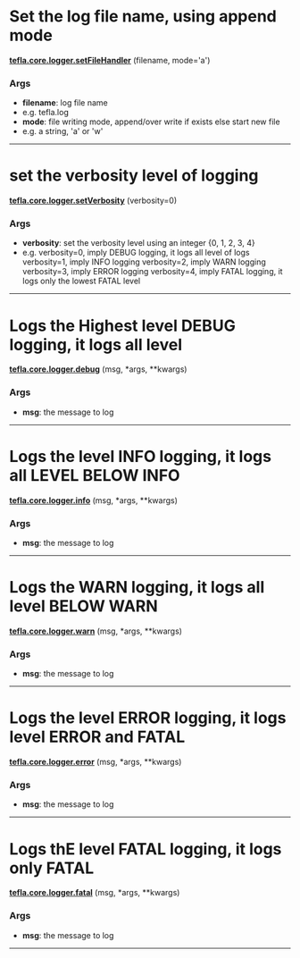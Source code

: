 # Set the log file name, using append mode

<span class="extra_h1"><span style="color:black;"><a href=https://github.com/n3011/tefla/blob/master/tefla/core/logger.py#L27 target="_blank"><b>tefla.core.logger.setFileHandler</b></a></span>  (filename,  mode='a')</span>

<h3>Args</h3>


 - **filename**: log file name
 - e.g. tefla.log
 - **mode**: file writing mode, append/over write if exists else start new file
 - e.g. a string, 'a' or 'w'

 ---------- 

# set the verbosity level of logging

<span class="extra_h1"><span style="color:black;"><a href=https://github.com/n3011/tefla/blob/master/tefla/core/logger.py#L79 target="_blank"><b>tefla.core.logger.setVerbosity</b></a></span>  (verbosity=0)</span>

<h3>Args</h3>


 - **verbosity**: set the verbosity level using an integer {0, 1, 2, 3, 4} 
 - e.g. verbosity=0, imply DEBUG logging, it logs all level of logs
 verbosity=1, imply INFO logging
 verbosity=2, imply WARN logging
 verbosity=3, imply ERROR logging
 verbosity=4, imply FATAL logging, it logs only the lowest FATAL level

 ---------- 

# Logs the Highest level DEBUG logging, it logs all level

<span class="extra_h1"><span style="color:black;"><a href=https://github.com/n3011/tefla/blob/master/tefla/core/logger.py#L111 target="_blank"><b>tefla.core.logger.debug</b></a></span>  (msg,  *args,  **kwargs)</span>

<h3>Args</h3>

 
 - **msg**: the message to log

 ---------- 

# Logs the level INFO logging, it logs all LEVEL BELOW INFO

<span class="extra_h1"><span style="color:black;"><a href=https://github.com/n3011/tefla/blob/master/tefla/core/logger.py#L121 target="_blank"><b>tefla.core.logger.info</b></a></span>  (msg,  *args,  **kwargs)</span>

<h3>Args</h3>

 
 - **msg**: the message to log

 ---------- 

# Logs the WARN logging, it logs all level BELOW WARN

<span class="extra_h1"><span style="color:black;"><a href=https://github.com/n3011/tefla/blob/master/tefla/core/logger.py#L131 target="_blank"><b>tefla.core.logger.warn</b></a></span>  (msg,  *args,  **kwargs)</span>

<h3>Args</h3>

 
 - **msg**: the message to log

 ---------- 

# Logs the level ERROR logging, it logs level ERROR  and FATAL

<span class="extra_h1"><span style="color:black;"><a href=https://github.com/n3011/tefla/blob/master/tefla/core/logger.py#L141 target="_blank"><b>tefla.core.logger.error</b></a></span>  (msg,  *args,  **kwargs)</span>

<h3>Args</h3>

 
 - **msg**: the message to log

 ---------- 

# Logs thE level FATAL logging, it logs only FATAL

<span class="extra_h1"><span style="color:black;"><a href=https://github.com/n3011/tefla/blob/master/tefla/core/logger.py#L151 target="_blank"><b>tefla.core.logger.fatal</b></a></span>  (msg,  *args,  **kwargs)</span>

<h3>Args</h3>

 
 - **msg**: the message to log

 ---------- 

